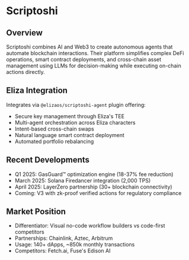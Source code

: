 # Scriptoshi

## Overview
Scriptoshi combines AI and Web3 to create autonomous agents that automate blockchain interactions. Their platform simplifies complex DeFi operations, smart contract deployments, and cross-chain asset management using LLMs for decision-making while executing on-chain actions directly.

## Eliza Integration
Integrates via `@elizaos/scriptoshi-agent` plugin offering:
- Secure key management through Eliza's TEE
- Multi-agent orchestration across Eliza characters
- Intent-based cross-chain swaps
- Natural language smart contract deployment
- Automated portfolio rebalancing

## Recent Developments
- Q1 2025: GasGuard™ optimization engine (18-37% fee reduction)
- March 2025: Solana Firedancer integration (2,000 TPS)
- April 2025: LayerZero partnership (30+ blockchain connectivity)
- Coming: V3 with zk-proof verified actions for regulatory compliance

## Market Position
- Differentiator: Visual no-code workflow builders vs code-first competitors
- Partnerships: Chainlink, Aztec, Arbitrum
- Usage: 140+ dApps, ~850k monthly transactions
- Competitors: Fetch.ai, Fuse's Edison AI

